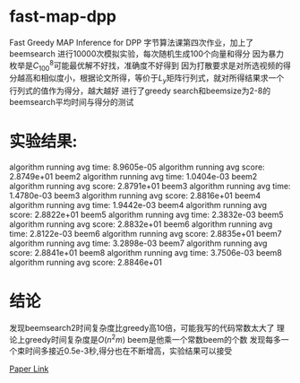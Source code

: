 # fast-map-dpp

Fast Greedy MAP Inference for DPP
字节算法课第四次作业，加上了beemsearch
进行10000次模拟实验，每次随机生成100个向量和得分
因为暴力枚举是$C_{100}^8$可能最优解不好找，准确度不好得到
因为打散要求是对所选视频的得分越高和相似度小，根据论文所得，等价于$L_y$矩阵行列式，就对所得结果求一个行列式的值作为得分，越大越好
进行了greedy search和beemsize为2-8的beemsearch平均时间与得分的测试

# 实验结果:

algorithm running avg time:    8.9605e-05
algorithm running avg score:   2.8749e+01
beem2 algorithm running avg time:  1.0404e-03
beem2 algorithm running avg score:     2.8791e+01
beem3 algorithm running avg time:  1.4780e-03
beem3 algorithm running avg score:     2.8816e+01
beem4 algorithm running avg time:  1.9442e-03
beem4 algorithm running avg score:     2.8822e+01
beem5 algorithm running avg time:  2.3832e-03
beem5 algorithm running avg score:     2.8832e+01
beem6 algorithm running avg time:  2.8122e-03
beem6 algorithm running avg score:     2.8835e+01
beem7 algorithm running avg time:  3.2898e-03
beem7 algorithm running avg score:     2.8841e+01
beem8 algorithm running avg time:  3.7506e-03
beem8 algorithm running avg score:     2.8846e+01

# 结论

发现beemsearch2时间复杂度比greedy高10倍，可能我写的代码常数太大了
理论上greedy时间复杂度是$O(n^2m)$
beem是他乘一个常数beem的个数
发现每多一个束时间多接近0.5e-3秒,得分也在不断增高，实验结果可以接受

[Paper Link](http://papers.nips.cc/paper/7805-fast-greedy-map-inference-for-determinantal-point-process-to-improve-recommendation-diversity)
